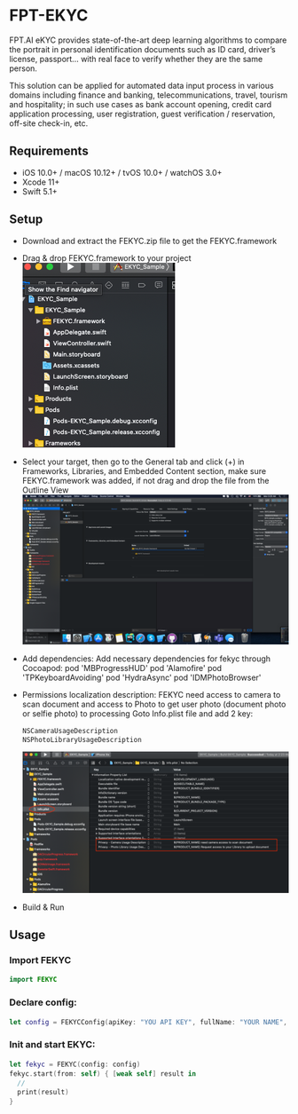 # FPT-EKYC
FPT.AI eKYC provides state-of-the-art deep learning algorithms to compare the portrait in personal identification documents such as ID card, driver’s license, passport… with real face to verify whether they are the same person.

This solution can be applied for automated data input process in various domains including finance and banking, telecommunications, travel, tourism and hospitality; in such use cases as bank account opening, credit card application processing, user registration, guest verification / reservation, off-site check-in, etc.

## Requirements

- iOS 10.0+ / macOS 10.12+ / tvOS 10.0+ / watchOS 3.0+
- Xcode 11+
- Swift 5.1+

## Setup
- Download and extract the FEKYC.zip file to get the FEKYC.framework 
- Drag & drop FEKYC.framework to your project
![alt text](https://github.com/tuananhcn08a/FPT-EKYC/blob/master/img/Screen%20Shot%202020-08-17%20at%209.15.55%20AM.png)

- Select your target, then go to the General tab and click (+) in Frameworks, Libraries, and Embedded Content section, make sure FEKYC.framework was added, if not drag and drop the file from the Outline View
![alt text](https://github.com/tuananhcn08a/FPT-EKYC/blob/master/img/Screen%20Shot%202020-08-17%20at%209.29.03%20AM.png)

- Add dependencies:
Add necessary dependencies for fekyc through Cocoapod:
  pod 'MBProgressHUD'
  pod 'Alamofire'
  pod 'TPKeyboardAvoiding'
  pod 'HydraAsync'
  pod 'IDMPhotoBrowser'
  
- Permissions localization description:
FEKYC need access to camera to scan document and access to Photo to get user photo (document photo or selfie photo) to processing
Goto Info.plist file and add 2 key:
  ```
  NSCameraUsageDescription
  NSPhotoLibraryUsageDescription
  ```
  ![alt text](https://github.com/tuananhcn08a/FPT-EKYC/blob/master/img/Screen%20Shot%202020-08-17%20at%209.22.17%20AM.png)
  
- Build & Run

## Usage  

### Import FEKYC 

```swift
import FEKYC
```

### Declare config:
```swift
let config = FEKYCConfig(apiKey: "YOU API KEY", fullName: "YOUR NAME", orcType: FEKYCOrcType.photo, orcDocumentType: FEKYCOrcDocumentType.idCard)
```

### Init and start EKYC:
```swift
let fekyc = FEKYC(config: config)
fekyc.start(from: self) { [weak self] result in
  // 
  print(result)
}
```
